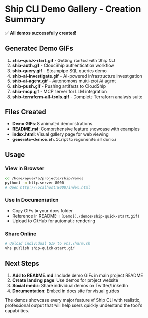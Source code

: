 # Ship CLI Demo Gallery - Creation Summary

✅ **All demos successfully created!**

## Generated Demo GIFs

1. **ship-quick-start.gif** - Getting started with Ship CLI
2. **ship-auth.gif** - CloudShip authentication workflow
3. **ship-query.gif** - Steampipe SQL queries demo
4. **ship-ai-investigate.gif** - AI-powered infrastructure investigation
5. **ship-ai-agent.gif** - Autonomous multi-tool AI agent
6. **ship-push.gif** - Pushing artifacts to CloudShip
7. **ship-mcp.gif** - MCP server for LLM integration
8. **ship-terraform-all-tools.gif** - Complete Terraform analysis suite

## Files Created

- **Demo GIFs**: 8 animated demonstrations
- **README.md**: Comprehensive feature showcase with examples
- **index.html**: Visual gallery page for web viewing
- **generate-demos.sh**: Script to regenerate all demos

## Usage

### View in Browser
```bash
cd /home/epuerta/projects/ship/demos
python3 -m http.server 8000
# Open http://localhost:8000/index.html
```

### Use in Documentation
- Copy GIFs to your docs folder
- Reference in README: `![Demo](./demos/ship-quick-start.gif)`
- Upload to GitHub for automatic rendering

### Share Online
```bash
# Upload individual GIF to vhs.charm.sh
vhs publish ship-quick-start.gif
```

## Next Steps

1. **Add to README.md**: Include demo GIFs in main project README
2. **Create landing page**: Use demos for project website
3. **Social media**: Share individual demos on Twitter/LinkedIn
4. **Documentation**: Embed in docs site for visual guides

The demos showcase every major feature of Ship CLI with realistic, professional output that will help users quickly understand the tool's capabilities.